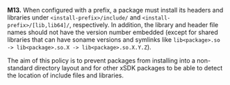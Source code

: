 **M13.** When configured with a prefix, a package must install its headers and libraries under
`<install-prefix>/include/` and `<install-prefix>/[lib,lib64]/`, respectively. In addition, the library
and header file names should not have the version number embedded (except for shared libraries that can have
soname versions and symlinks like `lib<package>.so -> lib<package>.so.X -> lib<package>.so.X.Y.Z`).

The aim of this policy is to prevent packages from installing into a non-standard directory layout
and for other xSDK packages to be able to detect the location of include files and libraries.
